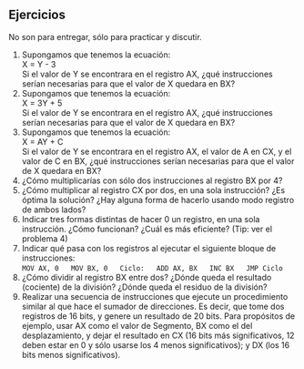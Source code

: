 ## Ejercicios

No son para entregar, sólo para practicar y discutir.

1.  Supongamos que tenemos la ecuación:  
    X = Y - 3  
    Si el valor de Y se encontrara en el registro AX, ¿qué instrucciones serían necesarias para que el valor de X quedara en BX?
2.  Supongamos que tenemos la ecuación:  
    X = 3Y + 5  
    Si el valor de Y se encontrara en el registro AX, ¿qué instrucciones serían necesarias para que el valor de X quedara en BX?
3.  Supongamos que tenemos la ecuación:  
    X = AY + C  
    Si el valor de Y se encontrara en el registro AX, el valor de A en CX, y el valor de C en BX, ¿qué instrucciones serían necesarias para que el valor de X quedara en BX?
4.  ¿Cómo multiplicarías con sólo dos instrucciones al registro BX por 4?
5.  ¿Cómo multiplicar al registro CX por dos, en una sola instrucción? ¿Es óptima la solución? ¿Hay alguna forma de hacerlo usando modo registro de ambos lados?
6.  Indicar tres formas distintas de hacer 0 un registro, en una sola instrucción. ¿Cómo funcionan? ¿Cuál es más eficiente? (Tip: ver el problema 4)
7.  Indicar qué pasa con los registros al ejecutar el siguiente bloque de instrucciones:  
    `MOV AX, 0  
    MOV BX, 0  
    Ciclo:  
    ADD AX, BX  
    INC BX  
    JMP Ciclo`
8.  ¿Cómo dividir al registro BX entre dos? ¿Dónde queda el resultado (cociente) de la división? ¿Dónde queda el residuo de la división?
9.  Realizar una secuencia de instrucciones que ejecute un procedimiento similar al que hace el sumador de direcciones. Es decir, que tome dos registros de 16 bits, y genere un resultado de 20 bits. Para propósitos de ejemplo, usar AX como el valor de Segmento, BX como el del desplazamiento, y dejar el resultado en CX (16 bits más significativos, 12 deben estar en 0 y sólo usarse los 4 menos significativos); y DX (los 16 bits menos significativos).